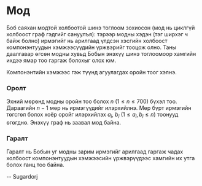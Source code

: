 Мод
===
Боб саяхан модтой холбоотой шинэ тоглоом зохиосон (мод нь циклгүй холбоост граф
гэдгийг сануулъя): тэрээр модны хэдэн (тэг ширхэг ч байж болно) ирмэгийг нь
арилгаад үлдсэн хэсгийн холбоост компонэнтуудын хэмжээсүүдийн үржвэрийг тооцож
олно. Таны даалгавар ѳгсѳн модны хувьд Бобын энэхүү шинэ тоглоомоор хамгийн
ихдээ ямар тоо гаргаж болохыг олох юм.

Компонэнтийн хэмжээс гэж түүнд агуулагдах оройн тоог хэлнэ.


### Оролт
Эхний мѳрѳнд модны оройн тоо болох $n$ $(1 ≤ n ≤ 700)$ бүхэл тоо. Дараагийн
$n-1$ мѳр нь ирмэгүүдийг илэрхийлнэ. Мѳр бүрт ирмэгийн тѳгсгѳл болох хоёр оройг
илэрхийлэх $a_i$, $b_i$ ($1 ≤ a_i, b_i ≤ n$) тоонууд ѳгѳгднѳ. Энэхүү граф нь
заавал мод байна.


### Гаралт
Гаралт нь Бобын уг модны зарим ирмэгийг арилгаад гаргаж чадах холбоост
компонэнтуудын хэмжээсийн үржвэрүүдээс хамгийн их утга болох ганц тоо байна.

-- Sugardorj
